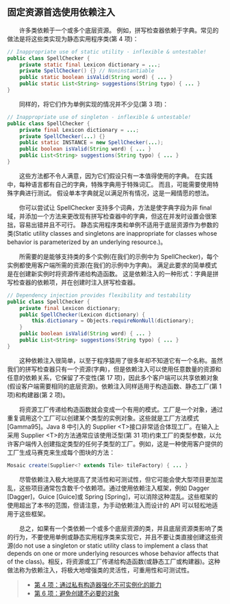 ## 固定资源首选使用依赖注入

&emsp;&emsp;许多类依赖于一个或多个底层资源。 例如，拼写检查器依赖于字典。常见的做法是将这些类实现为静态实用程序类(第 4 项)：

```java
// Inappropriate use of static utility - inflexible & untestable!
public class SpellChecker {
    private static final Lexicon dictionary = ...;
    private SpellChecker() {} // Noninstantiable
    public static boolean isValid(String word) { ... }
    public static List<String> suggestions(String typo) { ... }
}
```

&emsp;&emsp;同样的，将它们作为单例实现的情况并不少见(第 3 项)：

```java
// Inappropriate use of singleton - inflexible & untestable!
public class SpellChecker {
    private final Lexicon dictionary = ...;
    private SpellChecker(...) {}
    public static INSTANCE = new SpellChecker(...);
    public boolean isValid(String word) { ... }
    public List<String> suggestions(String typo) { ... }
}
```

&emsp;&emsp;这些方法都不令人满意，因为它们假设只有一本值得使用的字典。 在实践中，每种语言都有自己的字典，特殊字典用于特殊词汇。 而且，可能需要使用特殊字典进行测试。 假设单本字典就足以满足所有情况，这是一厢情愿的想法。

&emsp;&emsp;你可以尝试让 SpellChecker 支持多个词典，方法是使字典字段为非 final 域，并添加一个方法来更改现有拼写检查器中的字典，但这在并发时设置会很笨拙，容易出错并且不可行。 静态实用程序类和单例不适用于底层资源作为参数的类(Static utility classes and singletons are inappropriate for classes whose behavior is parameterized by an underlying resource.)。

&emsp;&emsp;所需要的是能够支持类的多个实例(在我们的示例中为 SpellChecker)，每个实例都使用客户端所需的资源(在我们的示例中为字典)。 满足此要求的简单模式是在创建新实例时将资源传递给构造函数。 这是依赖注入的一种形式：字典是拼写检查器的依赖项，并在创建时注入拼写检查器。

```java
// Dependency injection provides flexibility and testability
public class SpellChecker {
    private final Lexicon dictionary;
    public SpellChecker(Lexicon dictionary) {
        this.dictionary = Objects.requireNonNull(dictionary);
    }
    public boolean isValid(String word) { ... }
    public List<String> suggestions(String typo) { ... }
}
```

&emsp;&emsp;这种依赖注入很简单，以至于程序猿用了很多年却不知道它有一个名称。虽然我们的拼写检查器只有一个资源(字典)，但是依赖注入可以使用任意数量的资源和任意的依赖关系，它保留了不变性(第 17 项)，因此多个客户端可以共享依赖对象(假设客户端需要相同的底层资源)。依赖注入同样适用于构造函数、静态工厂(第 1 项)和构建器(第 2 项)。

&emsp;&emsp;将资源工厂传递给构造函数就会变成一个有用的模式。工厂是一个对象，通过重复调用这个工厂可以创建某个类型的实例对象。这些就是工厂方法模式 \[Gamma95\]。Java 8 中引入的 Supplier &lt;T&gt;接口非常适合体现工厂。在输入上采用 Supplier &lt;T&gt;的方法通常应该使用泛型(第 31 项)约束工厂的类型参数，以允许客户端传入创建指定类型的任何子类型的工厂。例如，这是一种使用客户提供的工厂生成马赛克来生成每个图块的方法：

```java
Mosaic create(Supplier<? extends Tile> tileFactory) { ... }
```

&emsp;&emsp;尽管依赖注入极大地提高了灵活性和可测试性，但它可能会使大型项目更加混乱，这些项目通常包含数千个依赖项。通过使用依赖注入框架，例如 Dagger \[Dagger\]，Guice \[Guice\]或 Spring \[Spring\]，可以消除这种混乱。这些框架的使用超出了本书的范围，但请注意，为手动依赖注入而设计的 API 可以轻松地适用于这些框架。

&emsp;&emsp;总之，如果有一个类依赖一个或多个底层资源的类，并且底层资源类影响了类的行为，不要使用单例或静态实用程序类来实现它，并且不要让类直接创建这些资源(do not use a singleton or static utility class to implement a class that depends on one or more underlying resources whose behavior affects that of the class)。相反，将资源或工厂传递给构造函数(或静态工厂或构建器)。这种做法称为依赖注入，将极大地增强类的灵活性，可重用性和可测试性。

> - [第 4 项：通过私有构造器强化不可实例化的能力](https://gitee.com/lin-mt/effective-java-third-edition/blob/master/第02章：创建和销毁对象/第4项：通过私有构造器强化不可实例化的能力.md)
> - [第 6 项：避免创建不必要的对象](https://gitee.com/lin-mt/effective-java-third-edition/blob/master/第02章：创建和销毁对象/第6项：避免创建不需要的对象.md)

